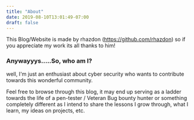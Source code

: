 ```yaml
---
title: "About"
date: 2019-08-10T13:01:49-07:00
draft: false
---
```

This Blog/Website is made by rhazdon (https://github.com/rhazdon) so if you appreciate my work its all thanks to him!

<h3>Anywayyys.....So, who am I?</h3>

well, I'm just an enthusiast about cyber security who wants to contribute towards this wonderful community.

Feel free to browse through this blog, it may end up serving as a ladder towards the life of a pen-tester / Veteran Bug bounty hunter or something completely different as I intend to share the lessons I grow through, what I learn, my ideas on projects, etc.
